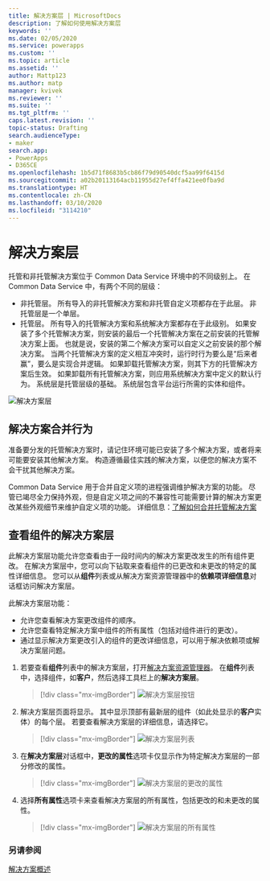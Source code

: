 ```yaml
---
title: 解决方案层 | MicrosoftDocs
description: 了解如何使用解决方案层
keywords: ''
ms.date: 02/05/2020
ms.service: powerapps
ms.custom: ''
ms.topic: article
ms.assetid: ''
author: Mattp123
ms.author: matp
manager: kvivek
ms.reviewer: ''
ms.suite: ''
ms.tgt_pltfrm: ''
caps.latest.revision: ''
topic-status: Drafting
search.audienceType:
- maker
search.app:
- PowerApps
- D365CE
ms.openlocfilehash: 1b5d71f8683b5cb86f79d90540dcf5aa99f6415d
ms.sourcegitcommit: a02b20113164acb11955d27ef4ffa421ee0fba9d
ms.translationtype: HT
ms.contentlocale: zh-CN
ms.lasthandoff: 03/10/2020
ms.locfileid: "3114210"
---
```

# <a name="solution-layers"></a>解决方案层

托管和非托管解决方案位于 Common Data Service 环境中的不同级别上。 在 Common Data Service 中，有两个不同的层级：  
- 非托管层。 所有导入的非托管解决方案和非托管自定义项都存在于此层。 非托管层是一个单层。  
- 托管层。 所有导入的托管解决方案和系统解决方案都存在于此级别。 如果安装了多个托管解决方案，则安装的最后一个托管解决方案在之前安装的托管解决方案上面。 也就是说，安装的第二个解决方案可以自定义之前安装的那个解决方案。 当两个托管解决方案的定义相互冲突时，运行时行为要么是“后来者赢”，要么是实现合并逻辑。  如果卸载托管解决方案，则其下方的托管解决方案后生效。 如果卸载所有托管解决方案，则应用系统解决方案中定义的默认行为。 系统层是托管层级的基础。 系统层包含平台运行所需的实体和组件。 

![解决方案层](media/solution-layers.png)

## <a name="solution-merge-behavior"></a>解决方案合并行为
准备要分发的托管解决方案时，请记住环境可能已安装了多个解决方案，或者将来可能要安装其他解决方案。 构造遵循最佳实践的解决方案，以便您的解决方案不会干扰其他解决方案。

Common Data Service 用于合并自定义项的进程强调维护解决方案的功能。 尽管已竭尽全力保持外观，但是自定义项之间的不兼容性可能需要计算的解决方案更改某些外观细节来维护自定义项的功能。 详细信息：[了解如何合并托管解决方案](../../developer/common-data-service/understand-managed-solutions-merged.md)

## <a name="view-the-solution-layers-for-a-component"></a>查看组件的解决方案层
此解决方案层功能允许您查看由于一段时间内的解决方案更改发生的所有组件更改。 在解决方案层中，您可以向下钻取来查看组件的已更改和未更改的特定的属性详细信息。 您可以从**组件**列表或从解决方案资源管理器中的**依赖项详细信息**对话框访问解决方案层。 

此解决方案层功能： 
-   允许您查看解决方案更改组件的顺序。 
-   允许您查看特定解决方案中组件的所有属性（包括对组件进行的更改）。 
-   通过显示解决方案更改引入的组件的更改详细信息，可以用于解决依赖项或解决方案层问题。

1. 若要查看**组件**列表中的解决方案层，打开[解决方案资源管理器](../model-driven-apps/advanced-navigation.md#solution-explorer)。 在**组件**列表中，选择组件，如**客户**，然后选择工具栏上的**解决方案层**。 

   > [!div class="mx-imgBorder"] 
   > ![解决方案层按钮](media/solution-layers-toolbar.png "解决方案层按钮")

2. 解决方案层页面将显示。 其中显示顶部有最新层的组件（如此处显示的**客户**实体）的每个层。 若要查看解决方案层的详细信息，请选择它。 

   > [!div class="mx-imgBorder"] 
   > ![解决方案层列表](media/solution-layers-list.png "解决方案层列表")

3. 在**解决方案层**对话框中，**更改的属性**选项卡仅显示作为特定解决方案层的一部分修改的属性。 

   > [!div class="mx-imgBorder"] 
   > ![解决方案层的更改的属性](media/solution-layers-change-prop.png "解决方案层的更改的属性")

4. 选择**所有属性**选项卡来查看解决方案层的所有属性，包括更改的和未更改的属性。 

   > [!div class="mx-imgBorder"] 
   > ![解决方案层的所有属性](media/solution-layers-all-prop.png "解决方案层的所有属性")

### <a name="see-also"></a>另请参阅
[解决方案概述](solutions-overview.md)
